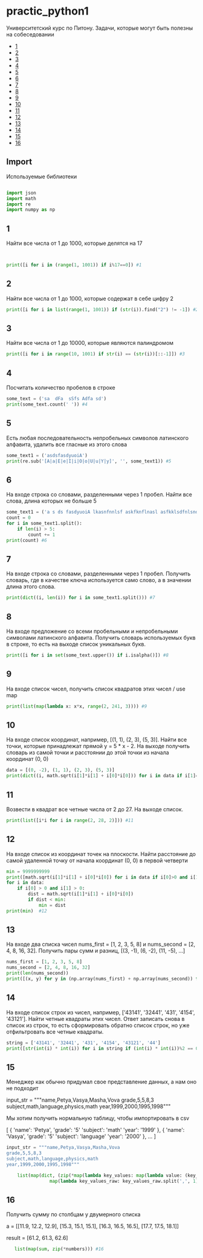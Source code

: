 # practic_python1

Университетский курс по Питону. Задачи, которые могут быть полезны на собеседовании


+ [1](#1)
+ [2](#2)
+ [3](#3)
+ [4](#4)
+ [5](#5)
+ [6](#6)
+ [7](#7)
+ [8](#8)
+ [9](#9)
+ [10](#10)
+ [11](#11)
+ [12](#12)
+ [13](#13)
+ [14](#14)
+ [15](#15)
+ [16](#16)

## Import

Используемые библиотеки

```python

import json
import math
import re
import numpy as np

```

## 1

Найти все числа от 1 до 1000, которые делятся на 17

```python


print([i for i in (range(1, 1001)) if i%17==0]) #1

```
## 2

Найти все числа от 1 до 1000, которые содержат в себе цифру 2

```python
print([i for i in list(range(1, 1001)) if (str(i)).find("2") != -1]) #2

```

## 3

Найти все числа от 1 до 10000, которые являются палиндромом	

```python
print([i for i in range(10, 1001) if str(i) == (str(i))[::-1]]) #3
```

## 4

Посчитать количество пробелов в строке

```python
some_text = ('sa  dFa  sSfs Adfa sd')
print(some_text.count(' ')) #4
```
## 5

Есть любая последовательность непробельных символов латинского алфавита, удалить все гласные из этого слова

```python
some_text1 = ('asdsfasdyuoiA')
print(re.sub('[A|a|E|e|I|i|O|o|U|u|Y|y]', '', some_text1)) #5
```

## 6

На входе строка со словами, разделенными через 1 пробел. Найти все слова, длина которых не больше 5

```python
some_text1 = ('a s ds fasdyuoiA lkasnfnnlsf askfknflnasl asfkklsdfnlsndf')
count = 0
for i in some_text1.split():
    if len(i) > 5:
        count += 1
print(count) #6
```

## 7

На входе строка со словами, разделенными через 1 пробел. Получить словарь, где в качестве ключа используется само слово, а в значении длина этого слова.

```python
print(dict((i, len(i)) for i in some_text1.split())) #7
```

## 8

На входе предложение со всеми пробельными и непробельными символами латинского алфавита. Получить словарь используемых букв в строке, то есть на выходе список уникальных букв.

```python
print([i for i in set(some_text.upper()) if i.isalpha()]) #8
```
## 9

На входе список чисел, получить список квадратов этих чисел / use map
 
```python
print(list(map(lambda x: x*x, range(2, 241, 3)))) #9
```

## 10

На входе список координат, например, [(1, 1), (2, 3), (5, 3)]. Найти все точки, которые принадлежат прямой y = 5 * x - 2. 
На выходе получить словарь из самой точки и расстоянии до этой точки из начала координат (0, 0)

```python
data = [(0, -2), (1, 1), (2, 3), (5, 3)]
print(dict((i, math.sqrt(i[1]*i[1] + i[0]*i[0])) for i in data if i[1]==5*i[0]-2)) #10
```
## 11

Возвести в квадрат все четные числа от 2 до 27. На выходе список.

```python
print(list([i*i for i in range(2, 28, 2)])) #11
```


## 12

На входе список из координат точек на плоскости. Найти расстояние до самой удаленной точку от начала координат (0, 0) в первой четверти 
 
 
```python
min = 9999999999
print([math.sqrt(i[1]*i[1] + i[0]*i[0]) for i in data if i[0]>0 and i[1]>0])
for i in data:
    if i[0] > 0 and i[1] > 0:
        dist = math.sqrt(i[1]*i[1] + i[0]*i[0])
        if dist < min:
            min = dist
print(min)  #12
```
## 13

На входе два списка чисел nums_first = [1, 2, 3, 5, 8] и nums_second = [2, 4, 8, 16, 32]. Получить пары сумм и разниц, [(3, -1), (6, -2), (11, -5), ...]


```python
nums_first = [1, 2, 3, 5, 8]
nums_second = [2, 4, 8, 16, 32]
print(len(nums_second))
print([(x, y) for y in (np.array(nums_first) + np.array(nums_second)) for x in (np.array(nums_first) - np.array(nums_second))])
```

## 14

На входе список строк из чисел, например, ['43141', '32441', '431', '4154', '43121']. Найти четные квадраты этих чисел. Ответ записать снова в список из строк, то есть сформировать обратно список строк, но уже отфильтровать все четные квадраты.

```python
string = ['43141', '32441', '431', '4154', '43121', '44']
print([str(int(i) * int(i)) for i in string if (int(i) * int(i))%2 == 0]) #14
```

## 15


Менеджер как обычно придумал свое представление данных, а нам оно не подходит

input_str = """name,Petya,Vasya,Masha,Vova
grade,5,5,8,3
subject,math,language,physics,math
year,1999,2000,1995,1998"""


Мы хотим получить нормальную таблицу, чтобы импортировать в csv


[
  {
    'name': 'Petya',
    'grade': '5'
    'subject': 'math'
    'year': '1999'
  },
  {
    'name': 'Vasya',
    'grade': '5'
    'subject': 'language'
    'year': '2000'
  },
  ...
]




```python
input_str = """name,Petya,Vasya,Masha,Vova
grade,5,5,8,3
subject,math,language,physics,math
year,1999,2000,1995,1998"""

    list(map(dict, (zip(*map(lambda key_values: map(lambda value: (key_values[0], value), key_values[1].split(',')),
                map(lambda key_values_raw: key_values_raw.split(',', 1),s.splitlines()))))))
```
## 16

Получить сумму по столбцам у двумерного списка

a = [[11.9, 12.2, 12.9],
    [15.3, 15.1, 15.1], 
    [16.3, 16.5, 16.5],
    [17.7, 17.5, 18.1]]
    
result = [61.2, 61.3, 62.6]  

```python
   list(map(sum, zip(*numbers))) #16
```
